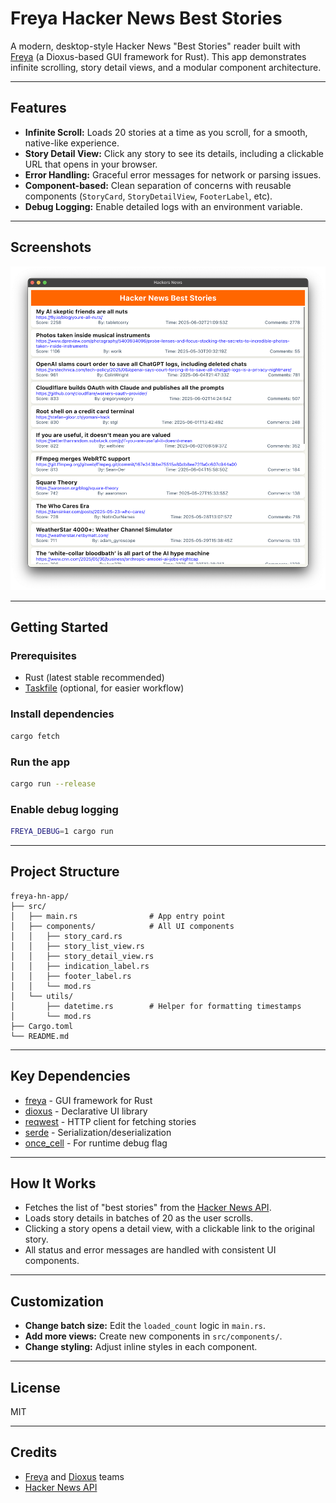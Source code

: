# Freya Hacker News Best Stories

A modern, desktop-style Hacker News "Best Stories" reader built with [Freya](https://github.com/marc2332/freya) (a Dioxus-based GUI framework for Rust). This app demonstrates infinite scrolling, story detail views, and a modular component architecture.

---

## Features

- **Infinite Scroll:** Loads 20 stories at a time as you scroll, for a smooth, native-like experience.
- **Story Detail View:** Click any story to see its details, including a clickable URL that opens in your browser.
- **Error Handling:** Graceful error messages for network or parsing issues.
- **Component-based:** Clean separation of concerns with reusable components (`StoryCard`, `StoryDetailView`, `FooterLabel`, etc).
- **Debug Logging:** Enable detailed logs with an environment variable.

---

## Screenshots

![Screenshot of Freya Hacker News Best Stories](screenshots/ss01.png)

---

## Getting Started

### Prerequisites

- Rust (latest stable recommended)
- [Taskfile](https://github.com/go-task/task) (optional, for easier workflow)

### Install dependencies

```sh
cargo fetch
```

### Run the app

```sh
cargo run --release
```

### Enable debug logging

```sh
FREYA_DEBUG=1 cargo run
```

---

## Project Structure

```
freya-hn-app/
├── src/
│   ├── main.rs                # App entry point
│   ├── components/            # All UI components
│   │   ├── story_card.rs
│   │   ├── story_list_view.rs
│   │   ├── story_detail_view.rs
│   │   ├── indication_label.rs
│   │   ├── footer_label.rs
│   │   └── mod.rs
│   └── utils/
│       ├── datetime.rs        # Helper for formatting timestamps
│       └── mod.rs
├── Cargo.toml
└── README.md
```

---

## Key Dependencies

- [freya](https://github.com/marc2332/freya) - GUI framework for Rust
- [dioxus](https://dioxuslabs.com/) - Declarative UI library
- [reqwest](https://docs.rs/reqwest/) - HTTP client for fetching stories
- [serde](https://serde.rs/) - Serialization/deserialization
- [once_cell](https://docs.rs/once_cell/) - For runtime debug flag

---

## How It Works

- Fetches the list of "best stories" from the [Hacker News API](https://github.com/HackerNews/API).
- Loads story details in batches of 20 as the user scrolls.
- Clicking a story opens a detail view, with a clickable link to the original story.
- All status and error messages are handled with consistent UI components.

---

## Customization

- **Change batch size:** Edit the `loaded_count` logic in `main.rs`.
- **Add more views:** Create new components in `src/components/`.
- **Change styling:** Adjust inline styles in each component.

---

## License

MIT

---

## Credits

- [Freya](https://github.com/marc2332/freya) and [Dioxus](https://dioxuslabs.com/) teams
- [Hacker News API](https://github.com/HackerNews/API)
